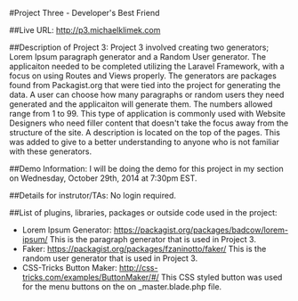 #Project Three - Developer's Best Friend

##Live URL:
<http://p3.michaelklimek.com>

##Description of Project 3:
Project 3 involved creating two generators; Lorem Ipsum paragraph generator and a Random User generator. The applicaiton needed to be completed utilizing the Laravel Framework, with a focus on using Routes and Views properly. The generators are packages found from Packagist.org that were tied into the project for generating the data. A user can choose how many paragraphs or random users they need generated and the applicaiton will generate them. The numbers allowed range from 1 to 99. This type of application is commonly used with Website Designers who need filler content that doesn't take the focus away from the structure of the site. A description is located on the top of the pages. This was added to give to a better understanding to anyone who is not familiar with these generators.

##Demo Information:
I will be doing the demo for this project in my section on Wednesday, October 29th, 2014 at 7:30pm EST.

##Details for instrutor/TAs:
No login required.

##List of plugins, libraries, packages or outside code used in the project:
* Lorem Ipsum Generator: https://packagist.org/packages/badcow/lorem-ipsum/ This is the paragraph generator that is used in Project 3.
* Faker: https://packagist.org/packages/fzaninotto/faker/ This is the random user generator that is used in Project 3.
* CSS-Tricks Button Maker: http://css-tricks.com/examples/ButtonMaker/#/ This CSS styled button was used for the menu buttons on the on _master.blade.php file.

